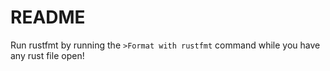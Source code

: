 # README
Run rustfmt by running the `>Format with rustfmt` command while you have any rust file open!
